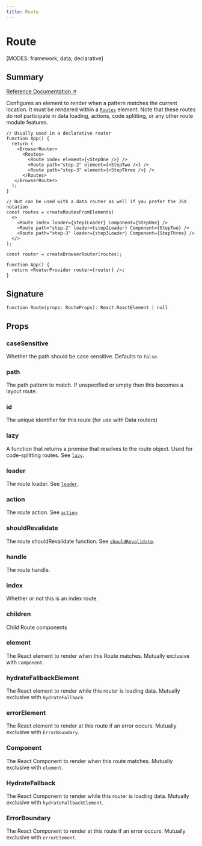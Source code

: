 ```yaml
---
title: Route
---
```


# Route

<!--
⚠️ ⚠️ IMPORTANT ⚠️ ⚠️ 

Thank you for helping improve our documentation!

This file is auto-generated from the JSDoc comments in the source
code, so please edit the JSDoc comments in the file below and this
file will be re-generated once those changes are merged.

https://github.com/remix-run/react-router/blob/main/packages/react-router/lib/components.tsx
-->

[MODES: framework, data, declarative]

## Summary

[Reference Documentation ↗](https://api.reactrouter.com/v7/functions/react_router.Route.html)

Configures an element to render when a pattern matches the current location.
It must be rendered within a [`Routes`](../components/Routes) element. Note that these routes
do not participate in data loading, actions, code splitting, or any other
route module features.

```tsx
// Usually used in a declarative router
function App() {
  return (
    <BrowserRouter>
      <Routes>
        <Route index element={<StepOne />} />
        <Route path="step-2" element={<StepTwo />} />
        <Route path="step-3" element={<StepThree />} />
      </Routes>
   </BrowserRouter>
  );
}

// But can be used with a data router as well if you prefer the JSX notation
const routes = createRoutesFromElements(
  <>
    <Route index loader={step1Loader} Component={StepOne} />
    <Route path="step-2" loader={step2Loader} Component={StepTwo} />
    <Route path="step-3" loader={step3Loader} Component={StepThree} />
  </>
);

const router = createBrowserRouter(routes);

function App() {
  return <RouterProvider router={router} />;
}
```

## Signature

```tsx
function Route(props: RouteProps): React.ReactElement | null
```

## Props

### caseSensitive

Whether the path should be case sensitive. Defaults to `false`.

### path

The path pattern to match. If unspecified or empty then this becomes a layout route.

### id

The unique identifier for this route (for use with Data routers)

### lazy

A function that returns a promise that resolves to the route object.
Used for code-splitting routes.
See [`lazy`](../../../start/data/route-object#lazy).

### loader

The route loader.
See [`loader`](../../../start/data/route-object#loader).

### action

The route action.
See [`action`](../../../start/data/route-object#action).

### shouldRevalidate

The route shouldRevalidate function.
See [`shouldRevalidate`](../../../start/data/route-object#shouldRevalidate).

### handle

The route handle.

### index

Whether or not this is an index route.

### children

Child Route components

### element

The React element to render when this Route matches.
Mutually exclusive with `Component`.

### hydrateFallbackElement

The React element to render while this router is loading data.
Mutually exclusive with `HydrateFallback`.

### errorElement

The React element to render at this route if an error occurs.
Mutually exclusive with `ErrorBoundary`.

### Component

The React Component to render when this route matches.
Mutually exclusive with `element`.

### HydrateFallback

The React Component to render while this router is loading data.
Mutually exclusive with `hydrateFallbackElement`.

### ErrorBoundary

The React Component to render at this route if an error occurs.
Mutually exclusive with `errorElement`.

